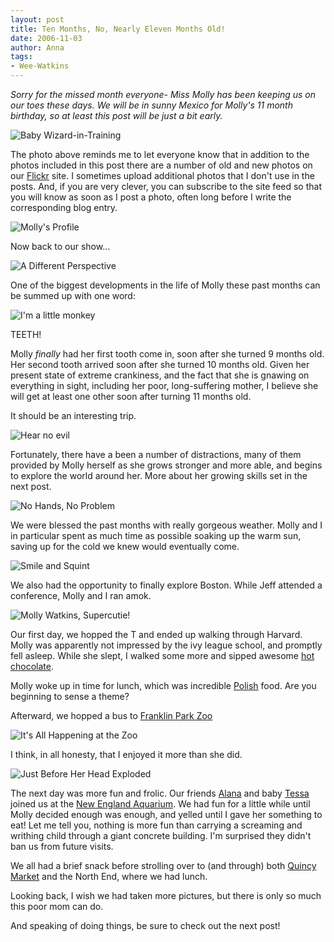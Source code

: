 ```yaml
---
layout: post
title: Ten Months, No, Nearly Eleven Months Old!
date: 2006-11-03
author: Anna
tags:
- Wee-Watkins
---
```


<i>Sorry for the missed month everyone- Miss Molly has been keeping us on our toes these days. We will be in sunny Mexico for Molly's 11 month birthday, so at least this post will be just a bit early.</i>

<div class="figure"><img class="photo" src="http://static.flickr.com/100/279535060_bfd9719f85.jpg" align="center" alt="Baby Wizard-in-Training" border="0"> </div>

The photo above reminds me to let everyone know that in addition to the photos included in this post there are a number of old and new photos on our <a href="http://www.flickr.com/photos/jeffwatkins/">Flickr</a> site. I sometimes upload additional photos that I don't use in the posts. And, if you are very clever, you can subscribe to the site feed so that you will know as soon as I post a photo, often long before I write the corresponding blog entry.

<div class="figure"><img class="photo" src="http://static.flickr.com/99/279528127_b8703766ae.jpg" align="center" alt="Molly's Profile" border="0"> </div>

Now back to our show...

<div class="figure"><img class="photo" src="http://static.flickr.com/89/279528611_2b9c3b4dab.jpg" align="center" alt="A Different Perspective" border="0"> </div>

One of the biggest developments in the life of Molly these past months can be summed up with one word:

<div class="figure"><img class="photo" src="http://static.flickr.com/109/279530731_d44602da61.jpg" align="center" alt="I'm a little monkey" border="0"> </div>

TEETH!

Molly <i>finally</i> had her first tooth come in, soon after she turned 9 months old. Her second tooth arrived soon after she turned 10 months old. Given her present state of extreme crankiness, and the fact that she is gnawing on everything in sight, including her poor, long-suffering mother, I believe she will get at least one other soon after turning 11 months old. 

It should be an interesting trip.

<div class="figure"><img class="photo" src="http://static.flickr.com/80/279529579_31b99d3116.jpg" align="center" alt="Hear no evil" border="0"> </div>

Fortunately, there have a been a number of distractions, many of them provided by Molly herself as she grows stronger and more able, and begins to explore the world around her. More about her growing skills set in the next post.

<div class="figure"><img class="photo" src="http://static.flickr.com/90/277971569_1bd4c5a479.jpg" align="center" alt="No Hands, No Problem" border="0"> </div>

We were blessed the past months with really gorgeous weather. Molly and I in particular spent as much time as possible soaking up the warm sun, saving up for the cold we knew would eventually come.

<div class="figure"><img class="photo" src="http://static.flickr.com/117/279511108_c700c2ba29.jpg" align="center" alt="Smile and Squint" border="0"> </div>

We also had the opportunity to finally explore Boston. While Jeff attended a conference, Molly and I ran amok. 

<div class="figure"><img class="photo" src="http://static.flickr.com/121/286484456_41c33df83f.jpg" align="center" alt="Molly Watkins, Supercutie!" border="0"> </div>

Our first day, we hopped the T and ended up walking through Harvard. Molly was apparently not impressed by the ivy league school, and promptly fell asleep. While she slept, I walked some more and sipped awesome <a href="http://www.burdickchocolate.com/stores-and-cafes-cambridge.asp">hot chocolate</a>. 

Molly woke up in time for lunch, which was incredible <a href="http://www.cafepolonia.com/">Polish</a> food. Are you beginning to sense a theme?

Afterward, we hopped a bus to <a href="http://www.franklinparkzoo.org">Franklin Park Zoo</a>

<div class="figure"><img class="photo" src="http://static.flickr.com/116/286482512_8bb835b4c4.jpg" align="center" alt="It's All Happening at the Zoo" border="0"> </div>

I think, in all honesty, that I enjoyed it more than she did.

<div class="figure"><img class="photo" src="http://static.flickr.com/122/286484001_88b7a81bff.jpg" align="center" alt="Just Before Her Head Exploded" border="0"> </div>

The next day was more fun and frolic. Our friends <a href="http://www.bokardo.com/wedding/">Alana</a> and baby <a href="http://www.flickr.com/photos/bokardo/262884693/in/set-72157594316452937/">Tessa</a> joined us at the <a href="http://www.neaq.org/">New England Aquarium</a>. We had fun for a little while until Molly decided enough was enough, and yelled until I gave her something to eat! Let me tell you, nothing is more fun than carrying a screaming and writhing child through a giant concrete building. I'm surprised they didn't ban us from future visits.

We all had a brief snack before strolling over to (and through) both <a href="http://www.faneuilhallmarketplace.com/">Quincy Market</a> and the North End, where we had lunch.

Looking back, I wish we had taken more pictures, but there is only so much this poor mom can do.

And speaking of doing things, be sure to check out the next post!







